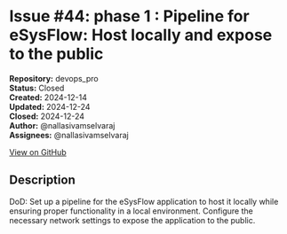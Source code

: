 # Issue #44: phase 1 : Pipeline for eSysFlow: Host locally and expose to the public

**Repository:** devops_pro  
**Status:** Closed  
**Created:** 2024-12-14  
**Updated:** 2024-12-24  
**Closed:** 2024-12-24  
**Author:** @nallasivamselvaraj  
**Assignees:** @nallasivamselvaraj  

[View on GitHub](https://github.com/Simtestlab/devops_pro/issues/44)

## Description

DoD: Set up a pipeline for the eSysFlow application to host it locally while ensuring proper functionality in a local environment. Configure the necessary network settings to expose the application to the public.